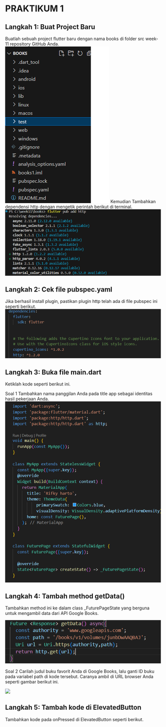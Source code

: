 # PRAKTIKUM 1

## Langkah 1: Buat Project Baru

Buatlah sebuah project flutter baru dengan nama books di folder src week-11 repository GitHub Anda.
<img src="images/1.png">
Kemudian Tambahkan dependensi http dengan mengetik perintah berikut di terminal.
<img src="images/2.png">

## Langkah 2: Cek file pubspec.yaml

Jika berhasil install plugin, pastikan plugin http telah ada di file pubspec ini seperti berikut.
<img src="images/3.png">

## Langkah 3: Buka file main.dart

Ketiklah kode seperti berikut ini.

Soal 1
Tambahkan nama panggilan Anda pada title app sebagai identitas hasil pekerjaan Anda.
<img src="images/5.png">

## Langkah 4: Tambah method getData()

Tambahkan method ini ke dalam class \_FuturePageState yang berguna untuk mengambil data dari API Google Books.

<img src="images/4.png">

Soal 2
Carilah judul buku favorit Anda di Google Books, lalu ganti ID buku pada variabel path di kode tersebut. Caranya ambil di URL browser Anda seperti gambar berikut ini.

<img src="images/soal2.png">

## Langkah 5: Tambah kode di ElevatedButton
Tambahkan kode pada onPressed di ElevatedButton seperti berikut.

